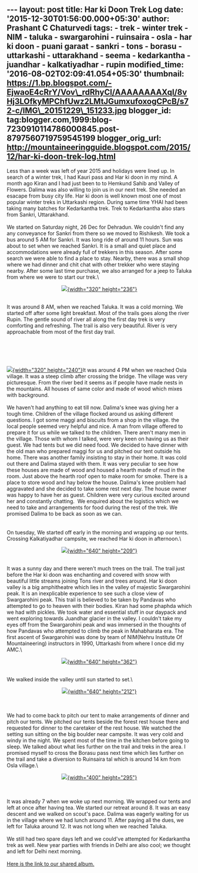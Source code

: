 --- layout: post title: Har ki Doon Trek Log date:
'2015-12-30T01:56:00.000+05:30' author: Prashant C Chaturvedi tags: -
trek - winter trek - NIM - taluka - swargarohini - ruinsaira - osla -
har ki doon - puani garaat - sankri - tons - borasu - uttarkashi -
uttarakhand - seema - kedarkantha - juandhar - kalkatiyadhar - rupin
modified\_time: '2016-08-02T02:09:41.054+05:30' thumbnail:
https://1.bp.blogspot.com/-EjwaoE4cRrY/Vov\_rdRhyCI/AAAAAAAAXqI/8vHj3LOfkyMPChfUwz2LMtJGumxufoxogCPcB/s72-c/IMG\_20151229\_151233.jpg
blogger\_id:
tag:blogger.com,1999:blog-7230910114786000845.post-8797560719759545199
blogger\_orig\_url:
http://mountaineeringguide.blogspot.com/2015/12/har-ki-doon-trek-log.html
---
<div dir="ltr" style="text-align: left;" trbidi="on">

Less than a week was left of year 2015 and holidays were lined up. In
search of a winter trek, I had Kauri pass and Har ki doon in my mind. A
month ago Kiran and I had just been to to Hemkund Sahib and Valley of
Flowers. Dalima was also willing to join us in our next trek. She needed
an esacape from busy city life. Har ki doon is well known most one of
most popular winter treks in Uttarkashi region. During same time YHAI
had been taking many batches for Kedarkantha trek. Trek to Kedarkantha
also stars from Sankri, Uttarakhand.\
\
We started on Saturday night, 26 Dec for Dehradun. We couldn't find any
any conveyance for Sankri from there so we moved to Rishikesh. We took a
bus around 5 AM for Sankri. It was long ride of around 11 hours. Sun was
about to set when we reached Sankri. It is a small and quiet place and
accommodations were already full of trekkers in this season. After some
search we were able to find a place to stay. Nearby, there was a small
shop where we had dinner and chit chat with other trekker who were
staying nearby. After some last time purchase, we also arranged for a
jeep to Taluka from where we were to start our trek.\
<div class="separator" style="clear: both; text-align: center;">

[![](https://1.bp.blogspot.com/-EjwaoE4cRrY/Vov_rdRhyCI/AAAAAAAAXqI/8vHj3LOfkyMPChfUwz2LMtJGumxufoxogCPcB/s320/IMG_20151229_151233.jpg){width="320"
height="236"}](https://1.bp.blogspot.com/-EjwaoE4cRrY/Vov_rdRhyCI/AAAAAAAAXqI/8vHj3LOfkyMPChfUwz2LMtJGumxufoxogCPcB/s1600/IMG_20151229_151233.jpg)

</div>

\
It was around 8 AM, when we reached Taluka. It was a cold morning. We
started off after some light breakfast. Most of the trails goes along
the river Rupin. The gentle sound of river all along the first day trek
is very comforting and refreshing. The trail is also very beautiful.
River is very approachable from most of the first day trail.\
\
\
\
\
\
[![](https://3.bp.blogspot.com/-FWqFFo9-ZJM/Vov_rZYp8KI/AAAAAAAAXqI/WwRc4hAsDLoyUqj1EtvJi5qg46Wu5FIWQCPcB/s320/IMG_20151227_130629.jpg){width="320"
height="240"}](https://3.bp.blogspot.com/-FWqFFo9-ZJM/Vov_rZYp8KI/AAAAAAAAXqI/WwRc4hAsDLoyUqj1EtvJi5qg46Wu5FIWQCPcB/s1600/IMG_20151227_130629.jpg)It
was around 4 PM when we reached Osla village. It was a steep climb after
crossing the bridge. The village was very picturesque. From the river
bed it seems as if people have made nests in the mountains. All houses
of same color and made of wood which mixes with background.\
\
We haven't had anything to eat till now. Dalima's knee was giving her a
tough time. Children of the village flocked around us asking different
questions. I got some maggi and biscuits from a shop in the village. the
local people seemed very helpful and nice. A man from village offered to
prepare it for us while we talked to the children. There aren't many men
in the village. Those with whom I talked, were very keen on having us as
their guest. We had tents but we did need food. We decided to have
dinner with the old man who prepared maggi for us and pitched our tent
outside his home. There was another family insisting to stay in their
home. It was cold out there and Dalima stayed with them. It was very
peculiar to see how these houses are made of wood and housed a hearth
made of mud in the room. Just above the hearth roof open to make room
for smoke. There is a place to store wood and hay below the house.
Dalima's knee problem had aggravated and she decided to take some rest
next day. The house owner was happy to have her as guest. Children were
very curious excited around her and constantly chatting.  We enquired
about the logistics which we need to take and arrangements for food
during the rest of the trek. We promised Dalima to be back as soon as we
can.\
\
\
On tuesday, We started off early in the morning and wrapping up our
tents. Crossing Kalkatiyadhar campsite, we reached Har ki doon in
afternoon.\
<div class="separator" style="clear: both; text-align: center;">

[![](https://4.bp.blogspot.com/-9N017d5Ua-k/Vov_rbkZEmI/AAAAAAAAXqI/AMJhgOMFE6odXmbfeUf8KVL_F-bmHp_mwCPcB/s640/PANO_20151228_122828.jpg){width="640"
height="209"}](https://4.bp.blogspot.com/-9N017d5Ua-k/Vov_rbkZEmI/AAAAAAAAXqI/AMJhgOMFE6odXmbfeUf8KVL_F-bmHp_mwCPcB/s1600/PANO_20151228_122828.jpg)

</div>

\
It was a sunny day and there weren't much trees on the trail. The trail
just before the Har ki doon was enchanting and covered with snow with
beautiful little streams joining Tons river and trees around. Har ki
doon valley is a big amphitheatre which lies in the valley of majestic
Swargarohini peak. It is an inexplicable experience to see such a close
view of Swargarohini peak. This trail is believed to be taken by
Pandavas who attempted to go to heaven with their bodies. Kiran had some
phaphda which we had with pickles. We took water and essential stuff in
our daypack and went exploring towards Juandhar glacier in the valley. I
couldn't take my eyes off from the Swargarohini peak and was immersed in
the thoughts of how Pandavas who attempted to climb the peak in
Mahabharata era. The first ascent of Swargarohini was done by team of
NIM(Nehru Institute Of Mountaineering) instructors in 1990, Uttarkashi
from where I once did my AMC.\
<div class="separator" style="clear: both; text-align: center;">

[![](https://4.bp.blogspot.com/-7xeWUY11uPU/Vov_rWNP0YI/AAAAAAAAXqI/u47DRjj-GWgS-OXWHAIEmhv3lUeWlKcFACPcB/s640/IMG_20151228_150142-PANO.jpg){width="640"
height="362"}](https://4.bp.blogspot.com/-7xeWUY11uPU/Vov_rWNP0YI/AAAAAAAAXqI/u47DRjj-GWgS-OXWHAIEmhv3lUeWlKcFACPcB/s1600/IMG_20151228_150142-PANO.jpg)

</div>

\
We walked inside the valley until sun started to set.\
<div class="separator" style="clear: both; text-align: center;">

[![](https://3.bp.blogspot.com/-axajRVN2t7s/Vov_rQhjsoI/AAAAAAAAXqI/oY3o_Pai440uFOf4mN58L0bRCq6YiMa-ACPcB/s640/PANO_20151228_171805.jpg){width="640"
height="212"}](https://3.bp.blogspot.com/-axajRVN2t7s/Vov_rQhjsoI/AAAAAAAAXqI/oY3o_Pai440uFOf4mN58L0bRCq6YiMa-ACPcB/s1600/PANO_20151228_171805.jpg)

</div>

\
\
We had to come back to pitch our tent to make arrangements of dinner and
pitch our tents. We pitched our tents beside the forest rest house there
and requested for dinner to the caretaker of the rest house. We watched
the setting sun sitting on the big boulder near campsite. It was very
cold and windy in the night. We spent most of the time in the kitchen
before going to sleep. We talked about what lies further on the trail
and treks in the area. I promised myself to cross the Borasu pass next
time which lies further on the trail and take a diversion to Ruinsaira
tal which is around 14 km from Osla village.\
<div class="separator" style="clear: both; text-align: center;">

[![](https://3.bp.blogspot.com/-D7Oui6CMogE/Vov_reyqxxI/AAAAAAAAXqI/ii1RkjFkN_INPtWTuVzcOsaHqfRSuAGqQCPcB/s400/IMG_20151228_171945.jpg){width="400"
height="295"}](https://3.bp.blogspot.com/-D7Oui6CMogE/Vov_reyqxxI/AAAAAAAAXqI/ii1RkjFkN_INPtWTuVzcOsaHqfRSuAGqQCPcB/s1600/IMG_20151228_171945.jpg)

</div>

\
\
It was already 7 when we woke up next morning. We wrapped our tents and
left at once after having tea. We started our retreat around 8. It was
an easy descent and we walked on scout's pace. Dalima was eagerly
waiting for us in the village where we had lunch around 11. After paying
all the dues, we left for Taluka around 12. It was not long when we
reached Taluka.\
\
We still had two spare days left and we could've attempted for
Kedarkantha trek as well. New year parties with friends in Delhi are
also cool; we thought and left for Delhi next morning.\
\
[Here is the link to our shared
album.](https://goo.gl/photos/xyArwdXxLzjtvKWDA) 

</div>
